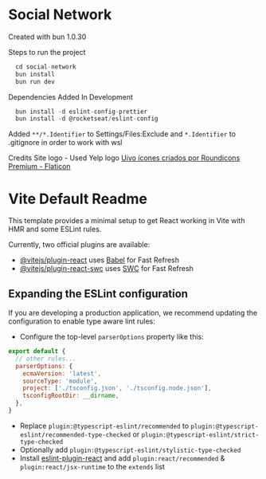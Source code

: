 # Social Network


Created with bun 1.0.30


Steps to run the project
```js
  cd social-network
  bun install
  bun run dev
``` 


Dependencies Added In Development
```js
  bun install -d eslint-config-prettier
  bun install -d @rocketseat/eslint-config
```

Added ```**/*.Identifier``` to Settings/Files:Exclude and ```*.Identifier``` to .gitignore in order to work with wsl


Credits
Site logo - Used Yelp logo
<a href="https://www.flaticon.com/br/icones-gratis/uivo" title="uivo ícones">Uivo ícones criados por Roundicons Premium - Flaticon</a>



# Vite Default Readme

This template provides a minimal setup to get React working in Vite with HMR and some ESLint rules.

Currently, two official plugins are available:

- [@vitejs/plugin-react](https://github.com/vitejs/vite-plugin-react/blob/main/packages/plugin-react/README.md) uses [Babel](https://babeljs.io/) for Fast Refresh
- [@vitejs/plugin-react-swc](https://github.com/vitejs/vite-plugin-react-swc) uses [SWC](https://swc.rs/) for Fast Refresh

## Expanding the ESLint configuration

If you are developing a production application, we recommend updating the configuration to enable type aware lint rules:

- Configure the top-level `parserOptions` property like this:

```js
export default {
  // other rules...
  parserOptions: {
    ecmaVersion: 'latest',
    sourceType: 'module',
    project: ['./tsconfig.json', './tsconfig.node.json'],
    tsconfigRootDir: __dirname,
  },
}
```

- Replace `plugin:@typescript-eslint/recommended` to `plugin:@typescript-eslint/recommended-type-checked` or `plugin:@typescript-eslint/strict-type-checked`
- Optionally add `plugin:@typescript-eslint/stylistic-type-checked`
- Install [eslint-plugin-react](https://github.com/jsx-eslint/eslint-plugin-react) and add `plugin:react/recommended` & `plugin:react/jsx-runtime` to the `extends` list
